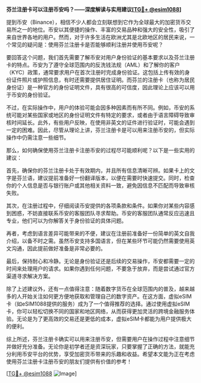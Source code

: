 **芬兰注册卡可以注册币安吗？——深度解读与实用建议[[TG💪+ @esim1088](https://t.me/s/esim1088)]**

提到币安（Binance），相信不少人都会立刻联想到它作为全球最大的加密货币交易所之一的地位。币安以其便捷的操作、丰富的交易品种和强大的安全性，吸引了来自世界各地的用户。然而，对于许多生活在欧洲尤其是北欧地区的居民来说，一个常见的疑问是：使用芬兰注册卡是否能够顺利注册并使用币安呢？

要回答这个问题，我们首先需要了解币安对用户身份验证的基本要求以及芬兰注册卡的特点。币安为了遵守全球范围内的反洗钱法规（AML）和了解你的客户（KYC）政策，通常要求用户在首次注册时完成身份验证。这包括上传有效的身份证件照片或护照信息，有时还需要提供居住证明。而芬兰的注册卡（也称为居民身份证）是一种官方的身份证明文件，具有很高的可信度，因此理论上应该可以用于币安的身份验证。

不过，在实际操作中，用户的体验可能会因多种因素而有所不同。例如，币安的系统可能对某些国家或地区的身份证明文件有特定的要求，或者由于语言障碍导致审核时间延长。此外，有些用户反映，在使用非英文的证件进行验证时，可能会遇到一定的困难。因此，尽管从理论上讲，芬兰注册卡是可以用来注册币安的，但实际操作中仍需注意一些细节。

那么，如何确保使用芬兰注册卡注册币安的过程尽可能顺利呢？以下是一些实用的建议：

首先，确保你的芬兰注册卡处于有效期内，并且所有信息清晰可辨。如果卡上的文字是芬兰语，建议提前准备好一份翻译版本，以便在需要时快速提交。同时，检查你的个人信息是否与银行账户或其他相关资料一致，避免因信息不匹配而导致审核失败。

其次，在注册过程中，仔细阅读币安提供的各项条款和条件。如果你对某些内容感到困惑，不妨直接联系币安的客服团队寻求帮助。币安的客服团队通常反应迅速且专业，他们可以为你解答关于身份验证的具体问题。

再者，考虑到语言差异可能带来的不便，建议在注册前准备好一份简单的英文自我介绍，以备不时之需。虽然币安支持多国语言，但在某些环节可能仍然需要使用英文沟通，因此提前做好准备是非常必要的。

最后，保持耐心和冷静。无论是身份验证还是后续的交易操作，币安都需要一定的时间来处理用户的请求。如果你遇到任何问题，不要急于放弃，而是尝试通过官方渠道寻求解决方案。

除了上述建议外，还有一点值得注意：随着数字货币在全球范围内的普及，越来越多的人开始关注如何更方便地获取和管理自己的数字资产。在这方面，虚拟eSIM卡（如eSIM1088提供的服务）成为了一个值得推荐的选择。通过使用虚拟eSIM卡，你可以轻松切换不同的国家和地区网络，从而获得更加灵活的跨境金融服务体验。无论是为了更高效的交易还是更低的成本，虚拟eSIM卡都能为用户提供极大的便利。

综上所述，芬兰注册卡确实可以用来注册币安，但需要用户在操作过程中注意细节并做好充分准备。无论你是初学者还是资深玩家，只要掌握了正确的方法，就能充分利用币安平台的优势，享受加密货币带来的乐趣和收益。希望本文能为正在考虑使用芬兰注册卡注册币安的朋友们提供有价值的参考！

[[TG💪+ @esim1088](https://t.me/s/esim1088) ![Image](https://i.postimg.cc/4NQfJmqS/Snipaste-2025-05-13-00-14-12.png)]